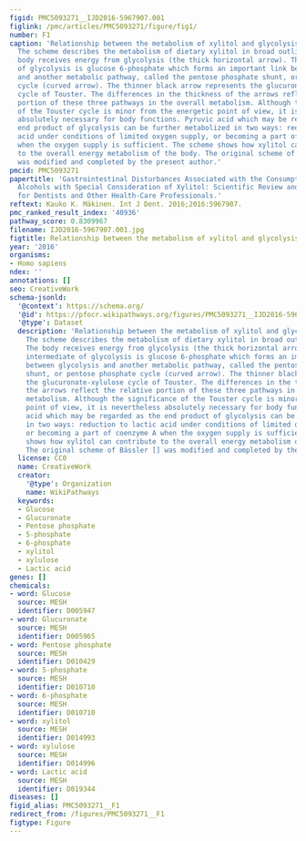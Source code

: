 ```yaml
---
figid: PMC5093271__IJD2016-5967907.001
figlink: /pmc/articles/PMC5093271/figure/fig1/
number: F1
caption: 'Relationship between the metabolism of xylitol and glycolysis in humans.
  The scheme describes the metabolism of dietary xylitol in broad outline only. The
  body receives energy from glycolysis (the thick horizontal arrow). The first intermediate
  of glycolysis is glucose 6-phosphate which forms an important link between glycolysis
  and another metabolic pathway, called the pentose phosphate shunt, or pentose phosphate
  cycle (curved arrow). The thinner black arrow represents the glucuronate-xylulose
  cycle of Touster. The differences in the thickness of the arrows reflect the relative
  portion of these three pathways in the overall metabolism. Although the significance
  of the Touster cycle is minor from the energetic point of view, it is nevertheless
  absolutely necessary for body functions. Pyruvic acid which may be regarded as the
  end product of glycolysis can be further metabolized in two ways: reduction to lactic
  acid under conditions of limited oxygen supply, or becoming a part of coenzyme A
  when the oxygen supply is sufficient. The scheme shows how xylitol can contribute
  to the overall energy metabolism of the body. The original scheme of Bässler []
  was modified and completed by the present author.'
pmcid: PMC5093271
papertitle: 'Gastrointestinal Disturbances Associated with the Consumption of Sugar
  Alcohols with Special Consideration of Xylitol: Scientific Review and Instructions
  for Dentists and Other Health-Care Professionals.'
reftext: Kauko K. Mäkinen. Int J Dent. 2016;2016:5967907.
pmc_ranked_result_index: '40936'
pathway_score: 0.8309967
filename: IJD2016-5967907.001.jpg
figtitle: Relationship between the metabolism of xylitol and glycolysis in humans
year: '2016'
organisms:
- Homo sapiens
ndex: ''
annotations: []
seo: CreativeWork
schema-jsonld:
  '@context': https://schema.org/
  '@id': https://pfocr.wikipathways.org/figures/PMC5093271__IJD2016-5967907.001.html
  '@type': Dataset
  description: 'Relationship between the metabolism of xylitol and glycolysis in humans.
    The scheme describes the metabolism of dietary xylitol in broad outline only.
    The body receives energy from glycolysis (the thick horizontal arrow). The first
    intermediate of glycolysis is glucose 6-phosphate which forms an important link
    between glycolysis and another metabolic pathway, called the pentose phosphate
    shunt, or pentose phosphate cycle (curved arrow). The thinner black arrow represents
    the glucuronate-xylulose cycle of Touster. The differences in the thickness of
    the arrows reflect the relative portion of these three pathways in the overall
    metabolism. Although the significance of the Touster cycle is minor from the energetic
    point of view, it is nevertheless absolutely necessary for body functions. Pyruvic
    acid which may be regarded as the end product of glycolysis can be further metabolized
    in two ways: reduction to lactic acid under conditions of limited oxygen supply,
    or becoming a part of coenzyme A when the oxygen supply is sufficient. The scheme
    shows how xylitol can contribute to the overall energy metabolism of the body.
    The original scheme of Bässler [] was modified and completed by the present author.'
  license: CC0
  name: CreativeWork
  creator:
    '@type': Organization
    name: WikiPathways
  keywords:
  - Glucose
  - Glucuronate
  - Pentose phosphate
  - 5-phosphate
  - 6-phosphate
  - xylitol
  - xylulose
  - Lactic acid
genes: []
chemicals:
- word: Glucose
  source: MESH
  identifier: D005947
- word: Glucuronate
  source: MESH
  identifier: D005965
- word: Pentose phosphate
  source: MESH
  identifier: D010429
- word: 5-phosphate
  source: MESH
  identifier: D010710
- word: 6-phosphate
  source: MESH
  identifier: D010710
- word: xylitol
  source: MESH
  identifier: D014993
- word: xylulose
  source: MESH
  identifier: D014996
- word: Lactic acid
  source: MESH
  identifier: D019344
diseases: []
figid_alias: PMC5093271__F1
redirect_from: /figures/PMC5093271__F1
figtype: Figure
---
```

